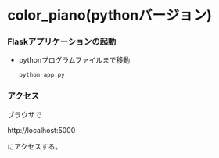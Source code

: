 # color_piano(pythonバージョン)
### Flaskアプリケーションの起動
- pythonプログラムファイルまで移動
  ```
  python app.py
  ```
### アクセス
ブラウザで

http://localhost:5000

にアクセスする。
